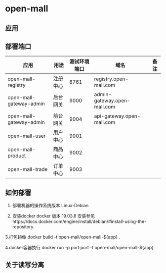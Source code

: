 # open-mall

## 应用

## 部署端口

| 应用 | 用途 | 测试环境端口 | 域名 | 备注 |
| ---- | ---- | ----------- | ---- | ---- |
| open-mall-registry | 注册中心 |  8761 | registry.open-mall.com | |
| open-mall-gateway-admin | 后台网关 | 9000 | admin-gateway.open-mall.com | |
| open-mall-gateway-admin | 前台网关 | 9004 | api-gateway.open-mall.com | |
| open-mall-user | 用户中心 | 9001 | | |
| open-mall-product | 商品中心 | 9002 | | |
| open-mall-trade | 订单中心 | 9003 | | |


## 如何部署
1. 部署机器的操作系统版本  Linux-Debian

2. 安装docker
docker 版本 19.03.8 安装参见https://docs.docker.com/engine/install/debian/#install-using-the-repository.

3.打包镜像
docker build -t open-mall/open-mall-${app} .

4.docker容器执行
docker run -p port:port -t open-mall/open-mall-${app}

## 关于读写分离